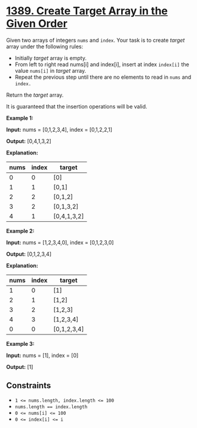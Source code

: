 # [1389. Create Target Array in the Given Order](https://leetcode.com/problems/create-target-array-in-the-given-order/)

Given two arrays of integers `nums` and `index`. Your task is to create _target_ array under the following rules:

- Initially _target_ array is empty.
- From left to right read nums\[i\] and index\[i\], insert at index `index[i]` the value `nums[i]` in _target_ array.
- Repeat the previous step until there are no elements to read in `nums` and `index.`

Return the _target_ array.

It is guaranteed that the insertion operations will be valid.

**Example 1:**

**Input:** nums = \[0,1,2,3,4\], index = \[0,1,2,2,1\]

**Output:** \[0,4,1,3,2\]

**Explanation:**

| nums | index | target        |
| ---- | ----- | ------------- |
| 0    | 0     | \[0\]         |
| 1    | 1     | \[0,1\]       |
| 2    | 2     | \[0,1,2\]     |
| 3    | 2     | \[0,1,3,2\]   |
| 4    | 1     | \[0,4,1,3,2\] |

**Example 2:**

**Input:** nums = \[1,2,3,4,0\], index = \[0,1,2,3,0\]

**Output:** \[0,1,2,3,4\]

**Explanation:**

| nums | index | target        |
| ---- | ----- | ------------- |
| 1    | 0     | \[1\]         |
| 2    | 1     | \[1,2\]       |
| 3    | 2     | \[1,2,3\]     |
| 4    | 3     | \[1,2,3,4\]   |
| 0    | 0     | \[0,1,2,3,4\] |

**Example 3:**

**Input:** nums = \[1\], index = \[0\]

**Output:** \[1\]

## Constraints

- `1 <= nums.length, index.length <= 100`
- `nums.length == index.length`
- `0 <= nums[i] <= 100`
- `0 <= index[i] <= i`
